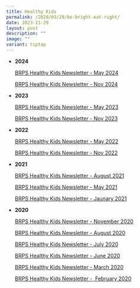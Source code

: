 ```yaml
---
title: Healthy Kids
permalink: /2020/03/29/be-bright-eat-right/
date: 2023-11-29
layout: post
description: ""
image: ""
variant: tiptap
---
```

<ul>
<li>
<p><strong>2024</strong>
</p>
<p><a href="/files/Healthy%20Kids%20Newsletter/brps%20healthy%20kids%20newsletter_may%202023.pdf" rel="noopener noreferrer nofollow" target="_blank">BRPS Healthy Kids Newsletter - May 2024</a>
</p>
<p><a href="/files/Healthy%20Kids%20Newsletter/brps%20health%20kids%20newsletter_nov%202023.pdf" rel="noopener noreferrer nofollow" target="_blank">BRPS Healthy Kids Newsletter - Nov 2024</a>
</p>
</li>
<li>
<p><strong>2023</strong>
</p>
<p><a href="/files/Healthy%20Kids%20Newsletter/brps%20healthy%20kids%20newsletter_may%202023.pdf" rel="noopener noreferrer nofollow" target="_blank">BRPS Healthy Kids Newsletter - May 2023</a>
</p>
<p><a href="/files/Healthy%20Kids%20Newsletter/brps%20health%20kids%20newsletter_nov%202023.pdf" rel="noopener noreferrer nofollow" target="_blank">BRPS Healthy Kids Newsletter - Nov 2023</a>
</p>
</li>
<li>
<p><strong>2022</strong>
</p>
<p><a href="/files/BRPS-Healthy-Kids-Newsletter-May-2022.pdf" rel="noopener noreferrer nofollow" target="_blank">BRPS Healthy Kids Newsletter - May 2022</a>
</p>
<p><a href="/files/BRPS-Healthy-Kids-Newsletter-Nov-2022.pdf" rel="noopener noreferrer nofollow" target="_blank">BRPS Healthy Kids Newsletter - Nov 2022</a>
</p>
</li>
<li>
<p><strong>2021</strong>
</p>
<p><a href="/files/Healthy%20Kids%20Newsletter/brps%20healthy%20kids%20newsletter%20-%20nov%202022.pdf</a></p>
<p><a href=" rel="noopener noreferrer nofollow" target="_blank">BRPS Healthy Kids Newsletter - August 2021</a>
</p>
<p><a href="/files/BRPS-Healthy-Kids-Newsletter-MAY-2021.pdf" rel="noopener noreferrer nofollow" target="_blank">BRPS Healthy Kids Newsletter - May 2021</a>
</p>
<p><a href="/files/BRPS-Healthy-Kids-Newsletter-JAN-2021.pdf" rel="noopener noreferrer nofollow" target="_blank">BRPS Healthy Kids Newsletter - Jaunary 2021</a>
</p>
</li>
<li>
<p><strong>2020</strong>
</p>
<p><a href="/files/BRPS-Healthy-Kids-Newsletter-NOV-2020.pdf" rel="noopener noreferrer nofollow" target="_blank">BRPS Healthy Kids Newsletter - November 2020</a>
</p>
<p><a href="/files/Update_BRPS-Healthy-Kids-Newsletter-AUG-2020-final.pdf" rel="noopener noreferrer nofollow" target="_blank">BRPS Healthy Kids Newsletter - August 2020</a>
</p>
<p><a href="/files/BRPS-Healthy-Kids-Newsletter-JULY-2020.pdf" rel="noopener noreferrer nofollow" target="_blank">BRPS Healthy Kids Newsletter - July 2020</a>
</p>
<p><a href="/files/BRPS-Healthy-Kids-Newsletter-June-2020-final.pdf" rel="noopener noreferrer nofollow" target="_blank">BRPS Healthy Kids Newsletter - June 2020</a>
</p>
<p><a href="/files/BRPS-Healthy-Kids-Newsletter-March-2020.pdf" rel="noopener noreferrer nofollow" target="_blank">BRPS Healthy Kids Newsletter - March 2020</a>
</p>
<p><a href="/files/BRPS-Healthy-Kids-Newsletter-27-Feb-2020-Final-TAPGRABGO-SATS-logo.pdf" rel="noopener noreferrer nofollow" target="_blank">BRPS Healthy Kids Newsletter -&nbsp; February 2020</a>
</p>
</li>
</ul>
<p></p>